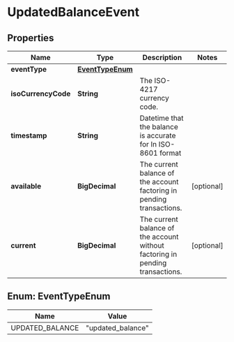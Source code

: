 

# UpdatedBalanceEvent


## Properties

| Name | Type | Description | Notes |
|------------ | ------------- | ------------- | -------------|
|**eventType** | [**EventTypeEnum**](#EventTypeEnum) |  |  |
|**isoCurrencyCode** | **String** | The ISO-4217 currency code. |  |
|**timestamp** | **String** | Datetime that the balance is accurate for In ISO-8601 format |  |
|**available** | **BigDecimal** | The current balance of the account factoring in pending transactions. |  [optional] |
|**current** | **BigDecimal** | The current balance of the account without factoring in pending transactions. |  [optional] |



## Enum: EventTypeEnum

| Name | Value |
|---- | -----|
| UPDATED_BALANCE | &quot;updated_balance&quot; |



